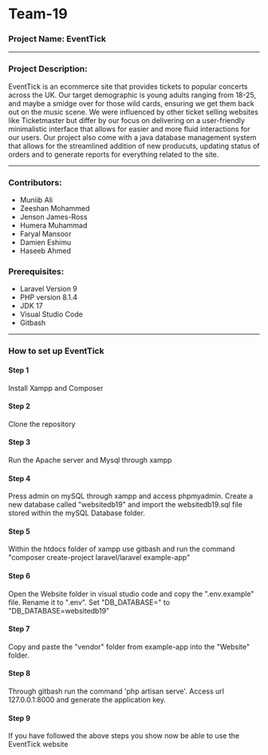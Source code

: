 ﻿# Team-19

### Project Name: EventTick

---

### Project Description:

EventTick is an ecommerce site that provides tickets to popular concerts across the UK. Our target demographic is young adults ranging from 18-25, and maybe a smidge over for those wild cards, ensuring we get them back out on the music scene. We were influenced by other ticket selling websites like Ticketmaster but differ by our focus on delivering on a user-friendly minimalistic interface that allows for easier and more fluid interactions for our users.​ Our project also come with a java database management system that allows for the streamlined addition of new producuts, updating status of orders and to generate reports for everything related to the site.

---

### Contributors:

* Muniib Ali
* Zeeshan Mohammed
* Jenson James-Ross 
* Humera Muhammad
* Faryal Mansoor
* Damien Eshimu
* Haseeb Ahmed

### Prerequisites:

* Laravel Version 9
* PHP version 8.1.4
* JDK 17
* Visual Studio Code
* Gitbash

---

### How to set up EventTick

#### Step 1

Install Xampp and Composer

#### Step 2

Clone the repository

#### Step 3

Run the Apache server and Mysql through xampp

#### Step 4

Press admin on mySQL through xampp and access phpmyadmin. Create a new database called "websitedb19" and import the websitedb19.sql file stored within the mySQL Database folder.

#### Step 5

Within the htdocs folder of xampp use gitbash and run the command "composer create-project laravel/laravel example-app"

#### Step 6

Open the Website folder in visual studio code and copy the ".env.example" file. Rename it to ".env". Set "DB_DATABASE="  to "DB_DATABASE=websitedb19"

#### Step 7

Copy and paste the "vendor" folder from example-app into the "Website" folder.

#### Step 8

Through gitbash run the command 'php artisan serve'. Access url 127.0.0.1:8000 and generate the application key. 

#### Step 9

If you have followed the above steps you show now be able to use the EventTick website






